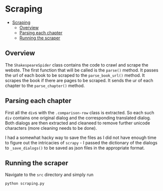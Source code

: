 # Scraping

- [Scraping](#scraping)
  - [Overview](#overview)
  - [Parsing each chapter](#parsing-each-chapter)
  - [Running the scraper](#running-the-scraper)


## Overview

The `ShakespeareSpider` class contains the code to crawl and scrape the webste. The first function that will be called is the `parse()` method. It passes the url of each book to be scraped to the `parse_book_url()` method. It scrapes the book if there are pages to be scraped. It sends the ur of each chapter to the `parse_chapter()` method.

## Parsing each chapter

First all the `div`s with the `.comparison-row` class is extracted. So each such `div` contains one original dialog and the corresponding translated dialog. Both dialogs are then extracted and cleaneed to remove further unicode characters (more cleaning needs to be done). 

I had a somewhat hacky way to save the files as I did not have enough time to figure out the intricacies of `scrapy` - I passed the dictionary of the dialogs to `_save_dialogs()` to be saved as json files in the appropriate format.

## Running the scraper

Navigate to the `src` directory and simply run 
```bash
python scraping.py
```